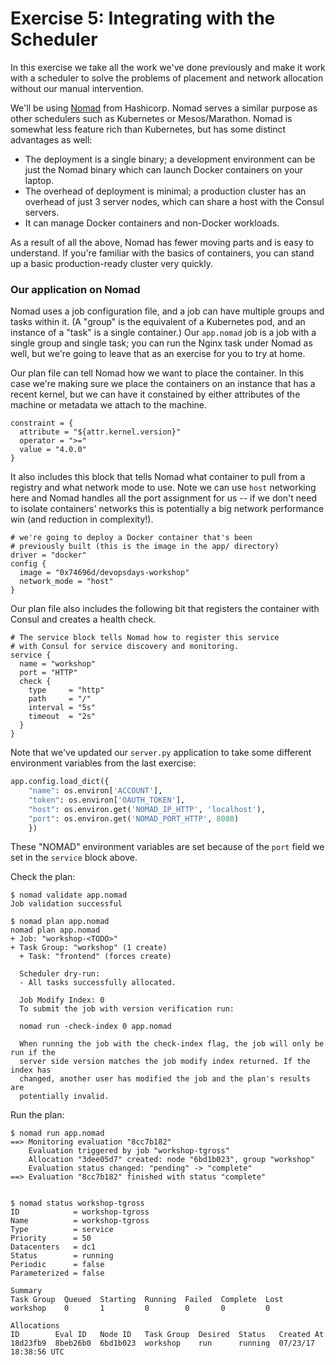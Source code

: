 # Exercise 5: Integrating with the Scheduler

In this exercise we take all the work we've done previously and make it work with a scheduler to solve the problems of placement and network allocation without our manual intervention.

We'll be using [Nomad](https://nomadproject.com) from Hashicorp. Nomad serves a similar purpose as other schedulers such as Kubernetes or Mesos/Marathon. Nomad is somewhat less feature rich than Kubernetes, but has some distinct advantages as well:

- The deployment is a single binary; a development environment can be just the Nomad binary which can launch Docker containers on your laptop.
- The overhead of deployment is minimal; a production cluster has an overhead of just 3 server nodes, which can share a host with the Consul servers.
- It can manage Docker containers and non-Docker workloads.

As a result of all the above, Nomad has fewer moving parts and is easy to understand. If you're familiar with the basics of containers, you can stand up a basic production-ready cluster very quickly.

### Our application on Nomad

Nomad uses a job configuration file, and a job can have multiple groups and tasks within it. (A "group" is the equivalent of a Kubernetes pod, and an instance of a "task" is a single container.) Our `app.nomad` job is a job with a single group and single task; you can run the Nginx task under Nomad as well, but we're going to leave that as an exercise for you to try at home.

Our plan file can tell Nomad how we want to place the container. In this case we're making sure we place the containers on an instance that has a recent kernel, but we can have it constained by either attributes of the machine or metadata we attach to the machine.

```hcl
constraint = {
  attribute = "${attr.kernel.version}"
  operator = ">="
  value = "4.0.0"
}
```

It also includes this block that tells Nomad what container to pull from a registry and what network mode to use. Note we can use `host` networking here and Nomad handles all the port assignment for us -- if we don't need to isolate containers' networks this is potentially a big network performance win (and reduction in complexity!).

```hcl
# we're going to deploy a Docker container that's been
# previously built (this is the image in the app/ directory)
driver = "docker"
config {
  image = "0x74696d/devopsdays-workshop"
  network_mode = "host"
}
```

Our plan file also includes the following bit that registers the container with Consul and creates a health check.

```hcl
# The service block tells Nomad how to register this service
# with Consul for service discovery and monitoring.
service {
  name = "workshop"
  port = "HTTP"
  check {
    type     = "http"
    path     = "/"
    interval = "5s"
    timeout  = "2s"
  }
}
```

Note that we've updated our `server.py` application to take some different environment variables from the last exercise:

```python
app.config.load_dict({
    "name": os.environ['ACCOUNT'],
    "token": os.environ['OAUTH_TOKEN'],
    "host": os.environ.get('NOMAD_IP_HTTP', 'localhost'),
    "port": os.environ.get('NOMAD_PORT_HTTP', 8080)
    })
```

These "NOMAD" environment variables are set because of the `port` field we set in the `service` block above.

Check the plan:

```
$ nomad validate app.nomad
Job validation successful

$ nomad plan app.nomad
nomad plan app.nomad
+ Job: "workshop-<TODO>"
+ Task Group: "workshop" (1 create)
  + Task: "frontend" (forces create)

  Scheduler dry-run:
  - All tasks successfully allocated.

  Job Modify Index: 0
  To submit the job with version verification run:

  nomad run -check-index 0 app.nomad

  When running the job with the check-index flag, the job will only be run if the
  server side version matches the job modify index returned. If the index has
  changed, another user has modified the job and the plan's results are
  potentially invalid.
```

Run the plan:

```
$ nomad run app.nomad
==> Monitoring evaluation "8cc7b182"
    Evaluation triggered by job "workshop-tgross"
    Allocation "3dee05d7" created: node "6bd1b023", group "workshop"
    Evaluation status changed: "pending" -> "complete"
==> Evaluation "8cc7b182" finished with status "complete"


$ nomad status workshop-tgross
ID            = workshop-tgross
Name          = workshop-tgross
Type          = service
Priority      = 50
Datacenters   = dc1
Status        = running
Periodic      = false
Parameterized = false

Summary
Task Group  Queued  Starting  Running  Failed  Complete  Lost
workshop    0       1         0        0       0         0

Allocations
ID        Eval ID   Node ID   Task Group  Desired  Status   Created At
18d23fb9  8beb26b0  6bd1b023  workshop    run      running  07/23/17 18:38:56 UTC
```
